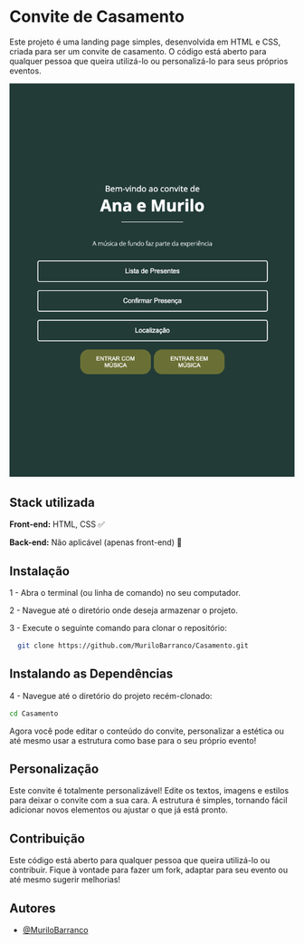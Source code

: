 # Convite de Casamento

Este projeto é uma landing page simples, desenvolvida em HTML e CSS, criada para ser um convite de casamento. O código está aberto para qualquer pessoa que queira utilizá-lo ou personalizá-lo para seus próprios eventos.

![Logo](https://raw.githubusercontent.com/MuriloBarranco/Casamento/main/assets/github/site.png)

## Stack utilizada

**Front-end:** HTML, CSS ✅

**Back-end:** Não aplicável (apenas front-end) 🚨

## Instalação

1 - Abra o terminal (ou linha de comando) no seu computador.

2 - Navegue até o diretório onde deseja armazenar o projeto.

3 - Execute o seguinte comando para clonar o repositório:

```bash
  git clone https://github.com/MuriloBarranco/Casamento.git
```

## Instalando as Dependências

4 - Navegue até o diretório do projeto recém-clonado:

```bash
cd Casamento
```

Agora você pode editar o conteúdo do convite, personalizar a estética ou até mesmo usar a estrutura como base para o seu próprio evento!

## Personalização

Este convite é totalmente personalizável! Edite os textos, imagens e estilos para deixar o convite com a sua cara. A estrutura é simples, tornando fácil adicionar novos elementos ou ajustar o que já está pronto.

## Contribuição

Este código está aberto para qualquer pessoa que queira utilizá-lo ou contribuir. Fique à vontade para fazer um fork, adaptar para seu evento ou até mesmo sugerir melhorias!

## Autores

- [@MuriloBarranco](https://github.com/MuriloBarranco)
